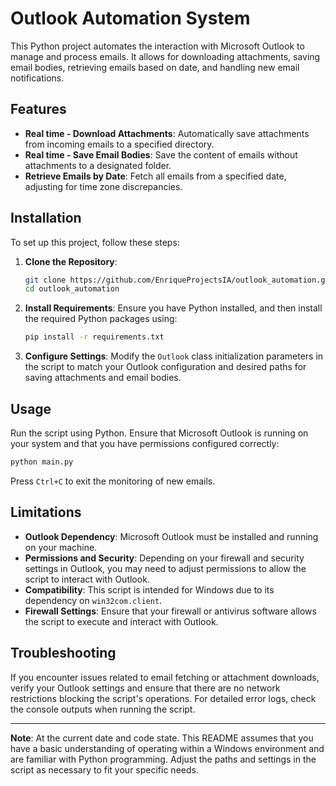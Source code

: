 
# Outlook Automation System

This Python project automates the interaction with Microsoft Outlook to manage and process emails. It allows for downloading attachments, saving email bodies, retrieving emails based on date, and handling new email notifications.

## Features

- **Real time - Download Attachments**: Automatically save attachments from incoming emails to a specified directory.
- **Real time - Save Email Bodies**: Save the content of emails without attachments to a designated folder.
- **Retrieve Emails by Date**: Fetch all emails from a specified date, adjusting for time zone discrepancies.


## Installation

To set up this project, follow these steps:

1. **Clone the Repository**:
   ```bash
   git clone https://github.com/EnriqueProjectsIA/outlook_automation.git
   cd outlook_automation
   ```

2. **Install Requirements**:
   Ensure you have Python installed, and then install the required Python packages using:
   ```bash
   pip install -r requirements.txt
   ```

3. **Configure Settings**:
   Modify the `Outlook` class initialization parameters in the script to match your Outlook configuration and desired paths for saving attachments and email bodies.

## Usage

Run the script using Python. Ensure that Microsoft Outlook is running on your system and that you have permissions configured correctly:

```bash
python main.py
```

Press `Ctrl+C` to exit the monitoring of new emails.

## Limitations

- **Outlook Dependency**: Microsoft Outlook must be installed and running on your machine.
- **Permissions and Security**: Depending on your firewall and security settings in Outlook, you may need to adjust permissions to allow the script to interact with Outlook.
- **Compatibility**: This script is intended for Windows due to its dependency on `win32com.client`.
- **Firewall Settings**: Ensure that your firewall or antivirus software allows the script to execute and interact with Outlook.

## Troubleshooting

If you encounter issues related to email fetching or attachment downloads, verify your Outlook settings and ensure that there are no network restrictions blocking the script's operations. For detailed error logs, check the console outputs when running the script.

---

**Note**: At the current date and code state. This README assumes that you have a basic understanding of operating within a Windows environment and are familiar with Python programming. Adjust the paths and settings in the script as necessary to fit your specific needs.

